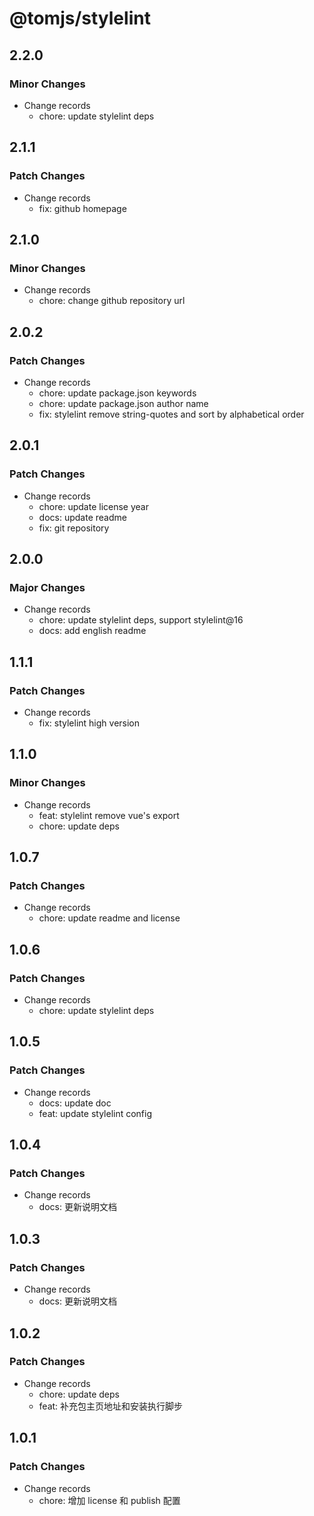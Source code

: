 # @tomjs/stylelint

## 2.2.0

### Minor Changes

- Change records
  - chore: update stylelint deps

## 2.1.1

### Patch Changes

- Change records
  - fix: github homepage

## 2.1.0

### Minor Changes

- Change records
  - chore: change github repository url

## 2.0.2

### Patch Changes

- Change records
  - chore: update package.json keywords
  - chore: update package.json author name
  - fix: stylelint remove string-quotes and sort by alphabetical order

## 2.0.1

### Patch Changes

- Change records
  - chore: update license year
  - docs: update readme
  - fix: git repository

## 2.0.0

### Major Changes

- Change records
  - chore: update stylelint deps, support stylelint@16
  - docs: add english readme

## 1.1.1

### Patch Changes

- Change records
  - fix: stylelint high version

## 1.1.0

### Minor Changes

- Change records
  - feat: stylelint remove vue's export
  - chore: update deps

## 1.0.7

### Patch Changes

- Change records
  - chore: update readme and license

## 1.0.6

### Patch Changes

- Change records
  - chore: update stylelint deps

## 1.0.5

### Patch Changes

- Change records
  - docs: update doc
  - feat: update stylelint config

## 1.0.4

### Patch Changes

- Change records
  - docs: 更新说明文档

## 1.0.3

### Patch Changes

- Change records
  - docs: 更新说明文档

## 1.0.2

### Patch Changes

- Change records
  - chore: update deps
  - feat: 补充包主页地址和安装执行脚步

## 1.0.1

### Patch Changes

- Change records
  - chore: 增加 license 和 publish 配置

